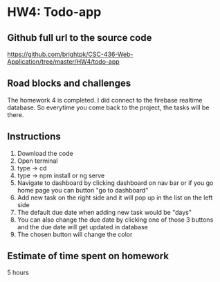 # HW4: Todo-app

## Github full url to the source code

https://github.com/brightpk/CSC-436-Web-Application/tree/master/HW4/todo-app

## Road blocks and challenges

The homework 4 is completed. I did connect to the firebase realtime database. So everytime you come back to the project, the tasks will be there. 

## Instructions

1. Download the code 
2. Open terminal 
3. type -> cd <path to todo-app project>
4. type -> npm install or ng serve
6. Navigate to dashboard by clicking dashboard on nav bar or if you go home page you can button "go to dashboard"
7. Add new task on the right side and it will pop up in the list on the left side 
8. The default due date when adding new task would be "days"
9. You can also change the due date by clicking one of those 3 buttons and the due date will get updated in database
10. The chosen button will change the color 
 

## Estimate of time spent on homework

5 hours